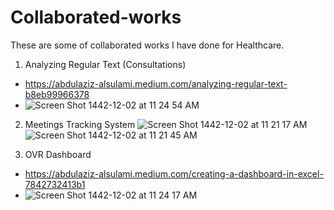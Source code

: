 # Collaborated-works
These are some of collaborated works I have done for Healthcare.
1. Analyzing Regular Text (Consultations)
- https://abdulaziz-alsulami.medium.com/analyzing-regular-text-b8eb99966378
- ![Screen Shot 1442-12-02 at 11 24 54 AM](https://user-images.githubusercontent.com/55038583/125255252-e87f5c80-e303-11eb-8f1c-e887c316c0c8.png)

2. Meetings Tracking System
![Screen Shot 1442-12-02 at 11 21 17 AM](https://user-images.githubusercontent.com/55038583/125254745-6c851480-e303-11eb-80c8-b13e26bd9939.png)
![Screen Shot 1442-12-02 at 11 21 45 AM](https://user-images.githubusercontent.com/55038583/125254753-6f800500-e303-11eb-92f2-b6fa6c016853.png)

3. OVR Dashboard
- https://abdulaziz-alsulami.medium.com/creating-a-dashboard-in-excel-7842732413b1
- ![Screen Shot 1442-12-02 at 11 24 17 AM](https://user-images.githubusercontent.com/55038583/125255234-e3221200-e303-11eb-8633-de5e988afd0f.png)
